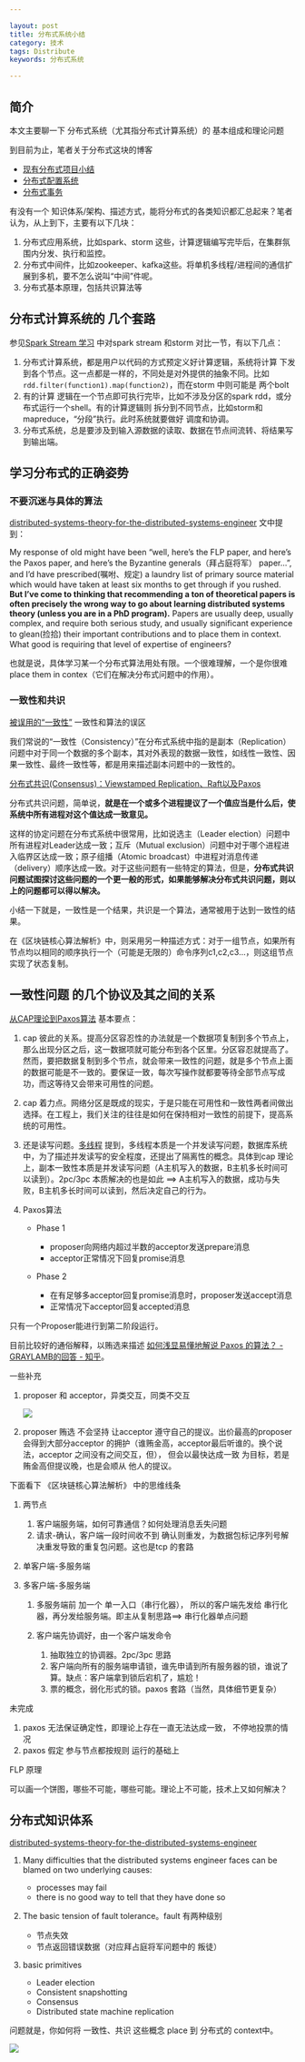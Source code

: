 ```yaml
---

layout: post
title: 分布式系统小结
category: 技术
tags: Distribute
keywords: 分布式系统

---
```


## 简介

本文主要聊一下 分布式系统（尤其指分布式计算系统）的 基本组成和理论问题

到目前为止，笔者关于分布式这块的博客

* [现有分布式项目小结](http://qiankunli.github.io/2015/07/14/distributed_project.html)
* [分布式配置系统](http://qiankunli.github.io/2015/08/08/distributed_configure_system.html)
* [分布式事务](http://qiankunli.github.io/2017/07/18/distributed_transaction.html)

有没有一个 知识体系/架构、描述方式，能将分布式的各类知识都汇总起来？笔者认为，从上到下，主要有以下几块：

1. 分布式应用系统，比如spark、storm 这些，计算逻辑编写完毕后，在集群氛围内分发、执行和监控。
2. 分布式中间件，比如zookeeper、kafka这些。将单机多线程/进程间的通信扩展到多机，要不怎么说叫“中间”件呢。
3. 分布式基本原理，包括共识算法等

## 分布式计算系统的 几个套路

参见[Spark Stream 学习](http://qiankunli.github.io/2018/05/27/spark_stream.html)  中对spark stream 和storm 对比一节，有以下几点：

1. 分布式计算系统，都是用户以代码的方式预定义好计算逻辑，系统将计算 下发到各个节点。这一点都是一样的，不同处是对外提供的抽象不同。比如`rdd.filter(function1).map(function2)`，而在storm 中则可能是 两个bolt
2. 有的计算 逻辑在一个节点即可执行完毕，比如不涉及分区的spark rdd，或分布式运行一个shell。有的计算逻辑则 拆分到不同节点，比如storm和mapreduce，“分段”执行。此时系统就要做好 调度和协调。
3. 分布式系统，总是要涉及到输入源数据的读取、数据在节点间流转、将结果写到输出端。

## 学习分布式的正确姿势

### 不要沉迷与具体的算法

[distributed-systems-theory-for-the-distributed-systems-engineer](http://the-paper-trail.org/blog/distributed-systems-theory-for-the-distributed-systems-engineer/) 文中提到：

My response of old might have been “well, here’s the FLP paper, and here’s the Paxos paper, and here’s the Byzantine generals（拜占庭将军） paper…”, and I’d have prescribed(嘱咐、规定) a laundry list of primary source material which would have taken at least six months to get through if you rushed. **But I’ve come to thinking that recommending a ton of theoretical papers is often precisely the wrong way to go about learning distributed systems theory (unless you are in a PhD program).** Papers are usually deep, usually complex, and require both serious study, and usually significant experience to glean(捡拾) their important contributions and to place them in context. What good is requiring that level of expertise of engineers?

也就是说，具体学习某一个分布式算法用处有限。一个很难理解，一个是你很难  place them in contex（它们在解决分布式问题中的作用）。

### 一致性和共识

[被误用的“一致性”](http://blog.kongfy.com/2016/08/%E8%A2%AB%E8%AF%AF%E7%94%A8%E7%9A%84%E4%B8%80%E8%87%B4%E6%80%A7/) 一致性和算法的误区

我们常说的“一致性（Consistency）”在分布式系统中指的是副本（Replication）问题中对于同一个数据的多个副本，其对外表现的数据一致性，如线性一致性、因果一致性、最终一致性等，都是用来描述副本问题中的一致性的。

[分布式共识(Consensus)：Viewstamped Replication、Raft以及Paxos](http://blog.kongfy.com/2016/05/%E5%88%86%E5%B8%83%E5%BC%8F%E5%85%B1%E8%AF%86consensus%EF%BC%9Aviewstamped%E3%80%81raft%E5%8F%8Apaxos/)

分布式共识问题，简单说，**就是在一个或多个进程提议了一个值应当是什么后，使系统中所有进程对这个值达成一致意见。** 

这样的协定问题在分布式系统中很常用，比如说选主（Leader election）问题中所有进程对Leader达成一致；互斥（Mutual exclusion）问题中对于哪个进程进入临界区达成一致；原子组播（Atomic broadcast）中进程对消息传递（delivery）顺序达成一致。对于这些问题有一些特定的算法，但是，**分布式共识问题试图探讨这些问题的一个更一般的形式，如果能够解决分布式共识问题，则以上的问题都可以得以解决。**

小结一下就是，一致性是一个结果，共识是一个算法，通常被用于达到一致性的结果。

在《区块链核心算法解析》中，则采用另一种描述方式：对于一组节点，如果所有节点均以相同的顺序执行一个（可能是无限的）命令序列c1,c2,c3...，则这组节点 实现了状态复制。

## 一致性问题 的几个协议及其之间的关系

[从CAP理论到Paxos算法](http://blog.longjiazuo.com/archives/5369?hmsr=toutiao.io&utm_medium=toutiao.io&utm_source=toutiao.io) 基本要点：

1. cap 彼此的关系。提高分区容忍性的办法就是一个数据项复制到多个节点上，那么出现分区之后，这一数据项就可能分布到各个区里。分区容忍就提高了。然而，要把数据复制到多个节点，就会带来一致性的问题，就是多个节点上面的数据可能是不一致的。要保证一致，每次写操作就都要等待全部节点写成功，而这等待又会带来可用性的问题。
2. cap 着力点。网络分区是既成的现实，于是只能在可用性和一致性两者间做出选择。在工程上，我们关注的往往是如何在保持相对一致性的前提下，提高系统的可用性。
3. 还是读写问题。[多线程](http://qiankunli.github.io/2014/10/09/Threads.html) 提到，多线程本质是一个并发读写问题，数据库系统中，为了描述并发读写的安全程度，还提出了隔离性的概念。具体到cap 理论上，副本一致性本质是并发读写问题（A主机写入的数据，B主机多长时间可以读到）。2pc/3pc 本质解决的也是如此 ==> A主机写入的数据，成功与失败，B主机多长时间可以读到，然后决定自己的行为。
4. Paxos算法

	* Phase 1
		
		* proposer向网络内超过半数的acceptor发送prepare消息
		* acceptor正常情况下回复promise消息
	* Phase 2
		* 在有足够多acceptor回复promise消息时，proposer发送accept消息
		* 正常情况下acceptor回复accepted消息

只有一个Proposer能进行到第二阶段运行。

目前比较好的通俗解释，以贿选来描述 [如何浅显易懂地解说 Paxos 的算法？ - GRAYLAMB的回答 - 知乎](https://www.zhihu.com/question/19787937/answer/107750652)。

一些补充

1. proposer 和 acceptor，异类交互，同类不交互

	![](/public/upload/architecture/distributed_system_2.png)
	
2. proposer 贿选 不会坚持 让acceptor 遵守自己的提议。出价最高的proposer 会得到大部分acceptor 的拥护（谁贿金高，acceptor最后听谁的。换个说法，acceptor 之间没有之间交互，但），  但会以最快达成一致 为目标，若是贿金高但提议晚，也是会顺从 他人的提议。

下面看下 《区块链核心算法解析》 中的思维线条

1. 两节点

	1. 客户端服务端，如何可靠通信？如何处理消息丢失问题
	2. 请求-确认，客户端一段时间收不到 确认则重发，为数据包标记序列号解决重发导致的重复包问题。这也是tcp 的套路

2. 单客户端-多服务端
3. 多客户端-多服务端

	1. 多服务端前 加一个 单一入口（串行化器）， 所以的客户端先发给 串行化器，再分发给服务端。即主从复制思路==> 串行化器单点问题
	2. 客户端先协调好，由一个客户端发命令

		1. 抽取独立的协调器。2pc/3pc 思路
		2. 客户端向所有的服务端申请锁，谁先申请到所有服务器的锁，谁说了算。缺点：客户端拿到锁后宕机了，尴尬！
		3. 票的概念，弱化形式的锁。paxos 套路（当然，具体细节更复杂）

未完成

1. paxos 无法保证确定性，即理论上存在一直无法达成一致， 不停地投票的情况
2. paxos 假定 参与节点都按规则 运行的基础上

FLP 原理

可以画一个饼图，哪些不可能，哪些可能。理论上不可能，技术上又如何解决？

## 分布式知识体系

[distributed-systems-theory-for-the-distributed-systems-engineer](http://the-paper-trail.org/blog/distributed-systems-theory-for-the-distributed-systems-engineer/) 

1. Many difficulties that the distributed systems engineer faces can be blamed on two underlying causes:

	* processes may fail
	* there is no good way to tell that they have done so

2. The basic tension of fault tolerance。fault 有两种级别

	* 节点失效
	* 节点返回错误数据（对应拜占庭将军问题中的 叛徒）
3. basic primitives

	* Leader election
	* Consistent snapshotting
	* Consensus
	* Distributed state machine replication

	
问题就是，你如何将 一致性、共识 这些概念 place 到 分布式的 context中。


![](/public/upload/architecture/distributed_system.png)

